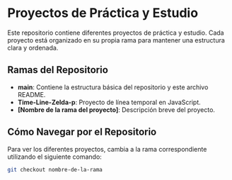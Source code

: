 # Proyectos de Práctica y Estudio

Este repositorio contiene diferentes proyectos de práctica y estudio. Cada proyecto está organizado en su propia rama para mantener una estructura clara y ordenada.

## Ramas del Repositorio

- **main**: Contiene la estructura básica del repositorio y este archivo README.
- **Time-Line-Zelda-p**: Proyecto de línea temporal en JavaScript.
- **[Nombre de la rama del proyecto]**: Descripción breve del proyecto.

## Cómo Navegar por el Repositorio

Para ver los diferentes proyectos, cambia a la rama correspondiente utilizando el siguiente comando:

```bash
git checkout nombre-de-la-rama
